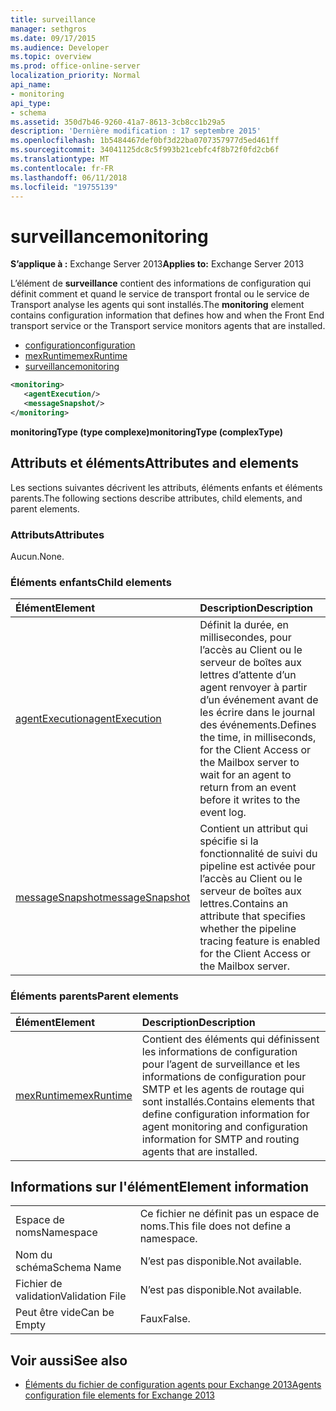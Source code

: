 ```yaml
---
title: surveillance
manager: sethgros
ms.date: 09/17/2015
ms.audience: Developer
ms.topic: overview
ms.prod: office-online-server
localization_priority: Normal
api_name:
- monitoring
api_type:
- schema
ms.assetid: 350d7b46-9260-41a7-8613-3cb8cc1b29a5
description: 'Dernière modification : 17 septembre 2015'
ms.openlocfilehash: 1b5484467def0bf3d22ba0707357977d5ed461ff
ms.sourcegitcommit: 34041125dc8c5f993b21cebfc4f8b72f0fd2cb6f
ms.translationtype: MT
ms.contentlocale: fr-FR
ms.lasthandoff: 06/11/2018
ms.locfileid: "19755139"
---
```

# <a name="monitoring"></a><span data-ttu-id="8f801-103">surveillance</span><span class="sxs-lookup"><span data-stu-id="8f801-103">monitoring</span></span>
  
<span data-ttu-id="8f801-104">**S’applique à :** Exchange Server 2013</span><span class="sxs-lookup"><span data-stu-id="8f801-104">**Applies to:** Exchange Server 2013</span></span>
  
<span data-ttu-id="8f801-105">L’élément de **surveillance** contient des informations de configuration qui définit comment et quand le service de transport frontal ou le service de Transport analyse les agents qui sont installés.</span><span class="sxs-lookup"><span data-stu-id="8f801-105">The **monitoring** element contains configuration information that defines how and when the Front End transport service or the Transport service monitors agents that are installed.</span></span> 
  
- [<span data-ttu-id="8f801-106">configuration</span><span class="sxs-lookup"><span data-stu-id="8f801-106">configuration</span></span>](configuration.md)  
- [<span data-ttu-id="8f801-107">mexRuntime</span><span class="sxs-lookup"><span data-stu-id="8f801-107">mexRuntime</span></span>](mexruntime.md)  
- [<span data-ttu-id="8f801-108">surveillance</span><span class="sxs-lookup"><span data-stu-id="8f801-108">monitoring</span></span>](monitoring.md)
  
```XML
<monitoring>
   <agentExecution/>
   <messageSnapshot/>
</monitoring>
```

<span data-ttu-id="8f801-109">**monitoringType (type complexe)**</span><span class="sxs-lookup"><span data-stu-id="8f801-109">**monitoringType (complexType)**</span></span>

## <a name="attributes-and-elements"></a><span data-ttu-id="8f801-110">Attributs et éléments</span><span class="sxs-lookup"><span data-stu-id="8f801-110">Attributes and elements</span></span>

<span data-ttu-id="8f801-111">Les sections suivantes décrivent les attributs, éléments enfants et éléments parents.</span><span class="sxs-lookup"><span data-stu-id="8f801-111">The following sections describe attributes, child elements, and parent elements.</span></span>
  
### <a name="attributes"></a><span data-ttu-id="8f801-112">Attributs</span><span class="sxs-lookup"><span data-stu-id="8f801-112">Attributes</span></span>

<span data-ttu-id="8f801-113">Aucun.</span><span class="sxs-lookup"><span data-stu-id="8f801-113">None.</span></span>
  
### <a name="child-elements"></a><span data-ttu-id="8f801-114">Éléments enfants</span><span class="sxs-lookup"><span data-stu-id="8f801-114">Child elements</span></span>

|<span data-ttu-id="8f801-115">**Élément**</span><span class="sxs-lookup"><span data-stu-id="8f801-115">**Element**</span></span>|<span data-ttu-id="8f801-116">**Description**</span><span class="sxs-lookup"><span data-stu-id="8f801-116">**Description**</span></span>|
|:-----|:-----|
|[<span data-ttu-id="8f801-117">agentExecution</span><span class="sxs-lookup"><span data-stu-id="8f801-117">agentExecution</span></span>](agentexecution.md) <br/> |<span data-ttu-id="8f801-118">Définit la durée, en millisecondes, pour l’accès au Client ou le serveur de boîtes aux lettres d’attente d’un agent renvoyer à partir d’un événement avant de les écrire dans le journal des événements.</span><span class="sxs-lookup"><span data-stu-id="8f801-118">Defines the time, in milliseconds, for the Client Access or the Mailbox server to wait for an agent to return from an event before it writes to the event log.</span></span>  <br/> |
|[<span data-ttu-id="8f801-119">messageSnapshot</span><span class="sxs-lookup"><span data-stu-id="8f801-119">messageSnapshot</span></span>](messagesnapshot.md) <br/> |<span data-ttu-id="8f801-120">Contient un attribut qui spécifie si la fonctionnalité de suivi du pipeline est activée pour l’accès au Client ou le serveur de boîtes aux lettres.</span><span class="sxs-lookup"><span data-stu-id="8f801-120">Contains an attribute that specifies whether the pipeline tracing feature is enabled for the Client Access or the Mailbox server.</span></span>  <br/> |
   
### <a name="parent-elements"></a><span data-ttu-id="8f801-121">Éléments parents</span><span class="sxs-lookup"><span data-stu-id="8f801-121">Parent elements</span></span>

|<span data-ttu-id="8f801-122">**Élément**</span><span class="sxs-lookup"><span data-stu-id="8f801-122">**Element**</span></span>|<span data-ttu-id="8f801-123">**Description**</span><span class="sxs-lookup"><span data-stu-id="8f801-123">**Description**</span></span>|
|:-----|:-----|
|[<span data-ttu-id="8f801-124">mexRuntime</span><span class="sxs-lookup"><span data-stu-id="8f801-124">mexRuntime</span></span>](mexruntime.md) <br/> |<span data-ttu-id="8f801-125">Contient des éléments qui définissent les informations de configuration pour l’agent de surveillance et les informations de configuration pour SMTP et les agents de routage qui sont installés.</span><span class="sxs-lookup"><span data-stu-id="8f801-125">Contains elements that define configuration information for agent monitoring and configuration information for SMTP and routing agents that are installed.</span></span>  <br/> |
   
## <a name="element-information"></a><span data-ttu-id="8f801-126">Informations sur l'élément</span><span class="sxs-lookup"><span data-stu-id="8f801-126">Element information</span></span>

|||
|:-----|:-----|
|<span data-ttu-id="8f801-127">Espace de noms</span><span class="sxs-lookup"><span data-stu-id="8f801-127">Namespace</span></span>  <br/> |<span data-ttu-id="8f801-128">Ce fichier ne définit pas un espace de noms.</span><span class="sxs-lookup"><span data-stu-id="8f801-128">This file does not define a namespace.</span></span>  <br/> |
|<span data-ttu-id="8f801-129">Nom du schéma</span><span class="sxs-lookup"><span data-stu-id="8f801-129">Schema Name</span></span>  <br/> |<span data-ttu-id="8f801-130">N’est pas disponible.</span><span class="sxs-lookup"><span data-stu-id="8f801-130">Not available.</span></span>  <br/> |
|<span data-ttu-id="8f801-131">Fichier de validation</span><span class="sxs-lookup"><span data-stu-id="8f801-131">Validation File</span></span>  <br/> |<span data-ttu-id="8f801-132">N’est pas disponible.</span><span class="sxs-lookup"><span data-stu-id="8f801-132">Not available.</span></span>  <br/> |
|<span data-ttu-id="8f801-133">Peut être vide</span><span class="sxs-lookup"><span data-stu-id="8f801-133">Can be Empty</span></span>  <br/> |<span data-ttu-id="8f801-134">Faux</span><span class="sxs-lookup"><span data-stu-id="8f801-134">False.</span></span>  <br/> |
   
## <a name="see-also"></a><span data-ttu-id="8f801-135">Voir aussi</span><span class="sxs-lookup"><span data-stu-id="8f801-135">See also</span></span>

- [<span data-ttu-id="8f801-136">Éléments du fichier de configuration agents pour Exchange 2013</span><span class="sxs-lookup"><span data-stu-id="8f801-136">Agents configuration file elements for Exchange 2013</span></span>](agents-configuration-file-elements-for-exchange-2013.md)

